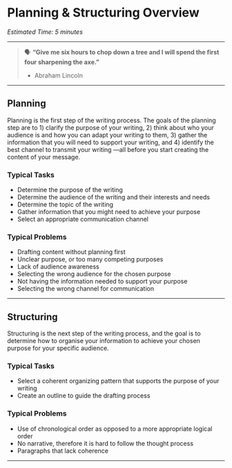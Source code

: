 # Planning & Structuring Overview

*Estimated Time: 5 minutes*

---

> 🗣 **“Give me six hours to chop down a tree and I will spend the first four sharpening the axe.”**
>
> - Abraham Lincoln

---

## Planning 

Planning is the first step of the writing process. The goals of the planning step are to 1) clarify the purpose of your writing, 2) think about who your audience is and how you can adapt your writing to them, 3) gather the information that you will need to support your writing, and 4) identify the best channel to transmit your writing —all before you start creating the content of your message.

### Typical Tasks

- Determine the purpose of the writing
- Determine the audience of the writing and their interests and needs
- Determine the topic of the writing
- Gather information that you might need to achieve your purpose
- Select an appropriate communication channel

### Typical Problems

- Drafting content without planning first
- Unclear purpose, or too many competing purposes
- Lack of audience awareness
- Selecting the wrong audience for the chosen purpose
- Not having the information needed to support your purpose
- Selecting the wrong channel for communication

---

## Structuring

Structuring is the next step of the writing process, and the goal is to determine how to organise your information to achieve your chosen purpose for your specific audience.

### Typical Tasks

- Select a coherent organizing pattern that supports the purpose of your writing
- Create an outline to guide the drafting process

### Typical Problems

- Use of chronological order as opposed to a more appropriate logical order
- No narrative, therefore it is hard to follow the thought process
- Paragraphs that lack coherence

---
